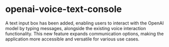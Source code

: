 # openai-voice-text-console
A text input box has been added, enabling users to interact with the OpenAI model by typing messages, alongside the existing voice interaction functionality. This new feature expands communication options, making the application more accessible and versatile for various use cases.
